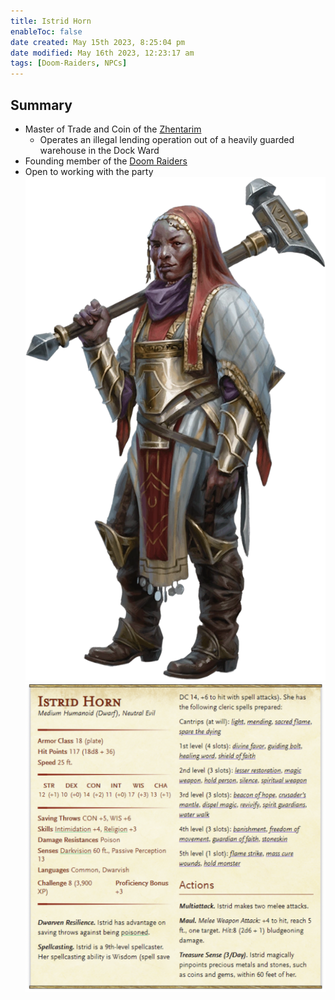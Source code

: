 ```yaml
---
title: Istrid Horn
enableToc: false
date created: May 15th 2023, 8:25:04 pm
date modified: May 16th 2023, 12:23:17 am
tags: [Doom-Raiders, NPCs]
---
```

## Summary
- Master of Trade and Coin of the [Zhentarim](content/Factions/Zhentarim.md)
	- Operates an illegal lending operation out of a heavily guarded warehouse in the Dock Ward
- Founding member of the [Doom Raiders](content/Factions/Doom%20Raiders.md)
- Open to working with the party
![Pasted image 20230515234842](content/attachments/Pasted%20image%2020230515234842.png)
![Pasted image 20230515235113](content/attachments/Pasted%20image%2020230515235113.png)
